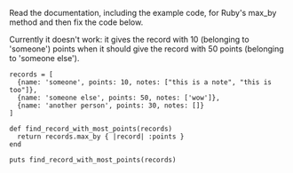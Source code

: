 
Read the documentation, including the example code, for Ruby's max_by method and then fix the code below.

Currently it doesn't work: it gives the record with 10 (belonging to 'someone') points when it should give the record with 50 points (belonging to 'someone else').

```
records = [
  {name: 'someone', points: 10, notes: ["this is a note", "this is too"]},
  {name: 'someone else', points: 50, notes: ['wow']},
  {name: 'another person', points: 30, notes: []}
]

def find_record_with_most_points(records)
  return records.max_by { |record| :points }
end

puts find_record_with_most_points(records)
```
